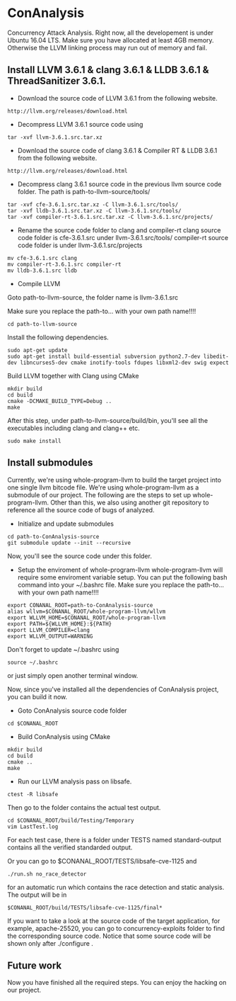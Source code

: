 # ConAnalysis
Concurrency Attack Analysis.
Right now, all the developement is under Ubuntu 16.04 LTS. Make sure you have allocated at least 4GB memory. Otherwise the LLVM linking process may run out of memory and fail.

## Install LLVM 3.6.1 & clang 3.6.1 & LLDB 3.6.1 & ThreadSanitizer 3.6.1.

* Download the source code of LLVM 3.6.1 from the following website.
```
http://llvm.org/releases/download.html
```
* Decompress LLVM 3.6.1 source code using
```
tar -xvf llvm-3.6.1.src.tar.xz
```

* Download the source code of clang 3.6.1 & Compiler RT & LLDB 3.6.1 from the following website.
```
http://llvm.org/releases/download.html
```

* Decompress clang 3.6.1 source code in the previous llvm source code folder.
The path is path-to-llvm-source/tools/
```
tar -xvf cfe-3.6.1.src.tar.xz -C llvm-3.6.1.src/tools/
tar -xvf lldb-3.6.1.src.tar.xz -C llvm-3.6.1.src/tools/
tar -xvf compiler-rt-3.6.1.src.tar.xz -C llvm-3.6.1.src/projects/
```

* Rename the source code folder to clang and compiler-rt
clang source code folder is cfe-3.6.1.src under llvm-3.6.1.src/tools/
compiler-rt source code folder is under llvm-3.6.1.src/projects

```
mv cfe-3.6.1.src clang
mv compiler-rt-3.6.1.src compiler-rt
mv lldb-3.6.1.src lldb
```

* Compile LLVM

Goto path-to-llvm-source, the folder name is llvm-3.6.1.src

Make sure you replace the path-to... with your own path name!!!!
```
cd path-to-llvm-source
```

Install the following dependencies.
```
sudo apt-get update
sudo apt-get install build-essential subversion python2.7-dev libedit-dev libncurses5-dev cmake inotify-tools fdupes libxml2-dev swig expect
```
Build LLVM together with Clang using CMake
```
mkdir build
cd build
cmake -DCMAKE_BUILD_TYPE=Debug ..
make
```
After this step, under path-to-llvm-source/build/bin, you'll see all the executables including clang and clang++ etc.
```
sudo make install
```
## Install submodules
Currently, we're using whole-program-llvm to build the target project into one single llvm bitcode file.
We're using whole-program-llvm as a submodule of our project. The following are the steps to set up whole-program-llvm.
Other than this, we also using another git repository to reference all the source code of bugs of analyzed.

* Initialize and update submodules
```
cd path-to-ConAnalysis-source
git submodule update --init --recursive
```
Now, you'll see the source code under this folder.

* Setup the enviroment of whole-program-llvm
whole-program-llvm will require some enviroment variable setup. You can put the following bash command into your ~/.bashrc file.
Make sure you replace the path-to... with your own path name!!!!
```
export CONANAL_ROOT=path-to-ConAnalysis-source
alias wllvm=$CONANAL_ROOT/whole-program-llvm/wllvm
export WLLVM_HOME=$CONANAL_ROOT/whole-program-llvm
export PATH=${WLLVM_HOME}:${PATH}
export LLVM_COMPILER=clang
export WLLVM_OUTPUT=WARNING
```
Don't forget to update ~/.bashrc using
```
source ~/.bashrc
```
or just simply open another terminal window.

Now, since you've installed all the dependencies of ConAnalysis project, you can build it now.

* Goto ConAnalysis source code folder
```
cd $CONANAL_ROOT
```
* Build ConAnalysis using CMake
```
mkdir build
cd build
cmake ..
make
```
* Run our LLVM analysis pass on libsafe.
```
ctest -R libsafe
```
Then go to the folder contains the actual test output. 
```
cd $CONANAL_ROOT/build/Testing/Temporary
vim LastTest.log
```
For each test case, there is a folder under TESTS named standard-output contains all the verified standarded output.

Or you can go to $CONANAL_ROOT/TESTS/libsafe-cve-1125 and 
```
./run.sh no_race_detector
```
for an automatic run which contains the race detection and static analysis. The output will be in
```
$CONANAL_ROOT/build/TESTS/libsafe-cve-1125/final*
```
If you want to take a look at the source code of the target application, for example, apache-25520, you can go to concurrency-exploits folder to find the corresponding source code. Notice that some source code will be shown only after ./configure .

## Future work
Now you have finished all the required steps. You can enjoy the hacking on our project.


